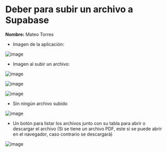 # Deber para subir un archivo a Supabase

**Nombre:** Mateo Torres

- Imagen de la aplicación:

![image](https://github.com/user-attachments/assets/5fd23be7-79a7-4b56-b142-958e143034f5)

- Imagen al subir un archivo:

![image](https://github.com/user-attachments/assets/3f6f2981-143c-473b-8772-b20eef0b0745)

![image](https://github.com/user-attachments/assets/87311c84-641a-4aa1-b35e-16ea92e039b1)

![image](https://github.com/user-attachments/assets/b48783de-58f4-4924-935e-726b2a596402)

- Sin ningún archivo subido

![image](https://github.com/user-attachments/assets/c91a81de-4824-43a0-a6f1-dddab4491562)

- Un botón para listar los archivos junto con su tabla para abrir o descargar el archivo (Si se tiene un archivo PDF, este si se puede abrir en el navegador, caso contrario se descargará)

![image](https://github.com/user-attachments/assets/7d60ad04-1aec-467a-b802-111f98d08e59)

